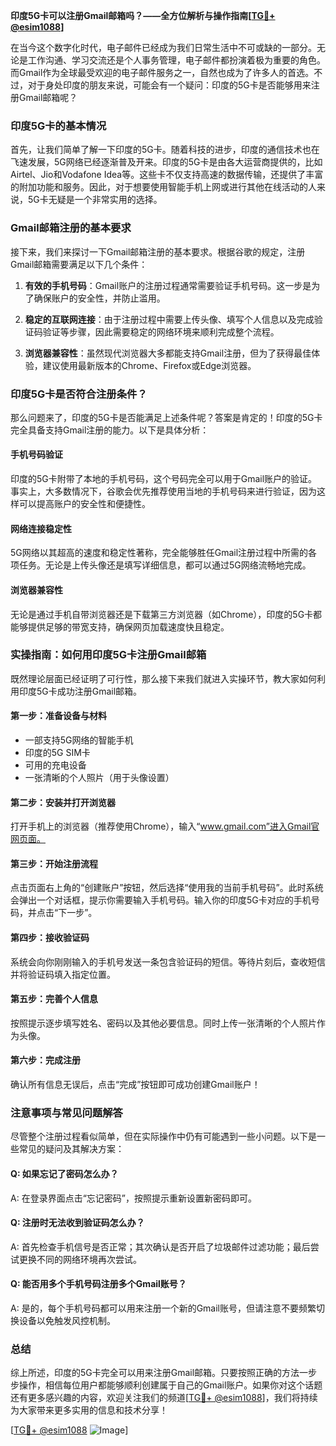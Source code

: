 **印度5G卡可以注册Gmail邮箱吗？——全方位解析与操作指南[[TG💪+ @esim1088](https://t.me/s/esim1088)]**

在当今这个数字化时代，电子邮件已经成为我们日常生活中不可或缺的一部分。无论是工作沟通、学习交流还是个人事务管理，电子邮件都扮演着极为重要的角色。而Gmail作为全球最受欢迎的电子邮件服务之一，自然也成为了许多人的首选。不过，对于身处印度的朋友来说，可能会有一个疑问：印度的5G卡是否能够用来注册Gmail邮箱呢？

### 印度5G卡的基本情况

首先，让我们简单了解一下印度的5G卡。随着科技的进步，印度的通信技术也在飞速发展，5G网络已经逐渐普及开来。印度的5G卡是由各大运营商提供的，比如Airtel、Jio和Vodafone Idea等。这些卡不仅支持高速的数据传输，还提供了丰富的附加功能和服务。因此，对于想要使用智能手机上网或进行其他在线活动的人来说，5G卡无疑是一个非常实用的选择。

### Gmail邮箱注册的基本要求

接下来，我们来探讨一下Gmail邮箱注册的基本要求。根据谷歌的规定，注册Gmail邮箱需要满足以下几个条件：

1. **有效的手机号码**：Gmail账户的注册过程通常需要验证手机号码。这一步是为了确保账户的安全性，并防止滥用。
   
2. **稳定的互联网连接**：由于注册过程中需要上传头像、填写个人信息以及完成验证码验证等步骤，因此需要稳定的网络环境来顺利完成整个流程。

3. **浏览器兼容性**：虽然现代浏览器大多都能支持Gmail注册，但为了获得最佳体验，建议使用最新版本的Chrome、Firefox或Edge浏览器。

### 印度5G卡是否符合注册条件？

那么问题来了，印度的5G卡是否能满足上述条件呢？答案是肯定的！印度的5G卡完全具备支持Gmail注册的能力。以下是具体分析：

#### 手机号码验证
印度的5G卡附带了本地的手机号码，这个号码完全可以用于Gmail账户的验证。事实上，大多数情况下，谷歌会优先推荐使用当地的手机号码来进行验证，因为这样可以提高账户的安全性和便捷性。

#### 网络连接稳定性
5G网络以其超高的速度和稳定性著称，完全能够胜任Gmail注册过程中所需的各项任务。无论是上传头像还是填写详细信息，都可以通过5G网络流畅地完成。

#### 浏览器兼容性
无论是通过手机自带浏览器还是下载第三方浏览器（如Chrome），印度的5G卡都能够提供足够的带宽支持，确保网页加载速度快且稳定。

### 实操指南：如何用印度5G卡注册Gmail邮箱

既然理论层面已经证明了可行性，那么接下来我们就进入实操环节，教大家如何利用印度5G卡成功注册Gmail邮箱。

#### 第一步：准备设备与材料
- 一部支持5G网络的智能手机
- 印度的5G SIM卡
- 可用的充电设备
- 一张清晰的个人照片（用于头像设置）

#### 第二步：安装并打开浏览器
打开手机上的浏览器（推荐使用Chrome），输入“www.gmail.com”进入Gmail官网页面。

#### 第三步：开始注册流程
点击页面右上角的“创建账户”按钮，然后选择“使用我的当前手机号码”。此时系统会弹出一个对话框，提示你需要输入手机号码。输入你的印度5G卡对应的手机号码，并点击“下一步”。

#### 第四步：接收验证码
系统会向你刚刚输入的手机号发送一条包含验证码的短信。等待片刻后，查收短信并将验证码填入指定位置。

#### 第五步：完善个人信息
按照提示逐步填写姓名、密码以及其他必要信息。同时上传一张清晰的个人照片作为头像。

#### 第六步：完成注册
确认所有信息无误后，点击“完成”按钮即可成功创建Gmail账户！

### 注意事项与常见问题解答

尽管整个注册过程看似简单，但在实际操作中仍有可能遇到一些小问题。以下是一些常见的疑问及其解决方案：

#### Q: 如果忘记了密码怎么办？
A: 在登录界面点击“忘记密码”，按照提示重新设置新密码即可。

#### Q: 注册时无法收到验证码怎么办？
A: 首先检查手机信号是否正常；其次确认是否开启了垃圾邮件过滤功能；最后尝试更换不同的网络环境再次尝试。

#### Q: 能否用多个手机号码注册多个Gmail账号？
A: 是的，每个手机号码都可以用来注册一个新的Gmail账号，但请注意不要频繁切换设备以免触发风控机制。

### 总结

综上所述，印度的5G卡完全可以用来注册Gmail邮箱。只要按照正确的方法一步步操作，相信每位用户都能够顺利创建属于自己的Gmail账户。如果你对这个话题还有更多感兴趣的内容，欢迎关注我们的频道[[TG💪+ @esim1088](https://t.me/s/esim1088)]，我们将持续为大家带来更多实用的信息和技术分享！

[[TG💪+ @esim1088](https://t.me/s/esim1088) ![Image](https://i.postimg.cc/4NQfJmqS/Snipaste-2025-05-13-00-14-12.png)]